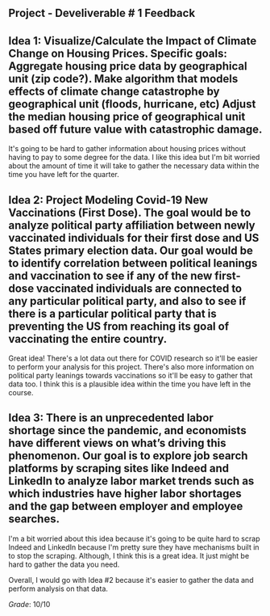 ## Project - Develiverable \# 1 Feedback 
 
Idea 1:
Visualize/Calculate the Impact of Climate Change on Housing Prices. Specific goals: Aggregate housing price data by geographical unit (zip code?). Make algorithm that models effects of climate change catastrophe by geographical unit (floods, hurricane, etc) Adjust the median housing price of geographical unit based off future value with catastrophic damage.
---
It's going to be hard to gather information about housing prices without having to pay to some degree for the data. I like this idea but I'm bit worried about the amount of time it will take to gather the necessary data within the time you have left for the quarter. 



Idea 2:
Project Modeling Covid-19 New Vaccinations (First Dose).  The goal would be to analyze political party affiliation between newly vaccinated individuals for their first dose and US States primary election data.  Our goal would be to identify correlation between political leanings and vaccination to see if any of the new first-dose vaccinated individuals are connected to any particular political party, and also to see if there is a particular political party that is preventing the US from reaching its goal of vaccinating the entire country.
----
Great idea! There's a lot data out there for COVID research so it'll be easier to perform your analysis for this project. There's also more information on political party leanings towards vaccinations so it'll be easy to gather that data too. I think this is a plausible idea within the time you have left in the course. 



Idea 3:
There is an unprecedented labor shortage since the pandemic, and economists have different views on what’s driving this phenomenon. Our goal is to explore job search platforms by scraping sites like Indeed and LinkedIn to analyze labor market trends such as which industries have higher labor shortages and the gap between employer and employee searches.
----
I'm a bit worried about this idea because it's going to be quite hard to scrap Indeed and LinkedIn because I'm pretty sure they have mechanisms built in to stop the scraping. Although, I think this is a great idea. It just might be hard to gather the data you need. 

Overall, I would go with Idea #2 because it's easier to gather the data and perform analysis on that data. 


*Grade*: 10/10 